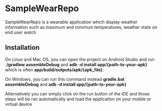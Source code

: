 # SampleWearRepo
SampleWearRepo is a wearable application which display weather information such as maximum and minimum temperatures, weather state on end user watch

<h2>Installation</h2>
On Linux and Mac OS, you can open the project on Android Studio and run <b>./gradlew assembleDebug</b> and <b>adb -d install app/{path-to-your-apk}</b> which is often <b>app/build/outputs/apk/{apk_file}</b>.

On Windows, you can run this command instead <b>gradle.bat assembleDebug</b> and <b>adb -d install app/{path-to-your-apk}</b>

Alternatively you can simply click on the run button of the IDE and those steps will be ran automatically and load the application on your mobile or virtual device
